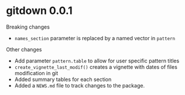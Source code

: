 # gitdown 0.0.1

Breaking changes
* `names_section` parameter is replaced by a named vector in `pattern`

Other changes
* Add parameter `pattern.table` to allow for user specific pattern titles
* `create_vignette_last_modif()` creates a vignette with dates of files modification in git
* Added summary tables for each section
* Added a `NEWS.md` file to track changes to the package.
